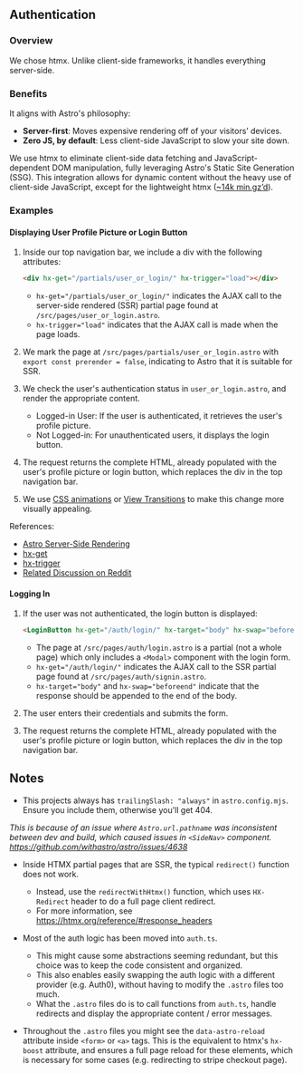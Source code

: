 ## Authentication

### Overview

We chose htmx. Unlike client-side frameworks, it handles everything server-side.

### Benefits

It aligns with Astro's philosophy:

- **Server-first**: Moves expensive rendering off of your visitors’ devices.
- **Zero JS, by default**: Less client-side JavaScript to slow your site down.

We use htmx to eliminate client-side data fetching and JavaScript-dependent DOM manipulation, fully leveraging Astro's Static Site Generation (SSG). This integration allows for dynamic content without the heavy use of client-side JavaScript, except for the lightweight htmx ([~14k min.gz’d](https://unpkg.com/htmx.org/dist/)).

### Examples

#### Displaying User Profile Picture or Login Button

1. Inside our top navigation bar, we include a div with the following attributes:

   ```html
   <div hx-get="/partials/user_or_login/" hx-trigger="load"></div>
   ```

   - `hx-get="/partials/user_or_login/"` indicates the AJAX call to the server-side rendered (SSR) partial page found at `/src/pages/user_or_login.astro`.
   - `hx-trigger="load"` indicates that the AJAX call is made when the page loads.

2. We mark the page at `/src/pages/partials/user_or_login.astro` with `export const prerender = false`, indicating to Astro that it is suitable for SSR.

3. We check the user's authentication status in `user_or_login.astro`, and render the appropriate content.

   - Logged-in User: If the user is authenticated, it retrieves the user's profile picture.
   - Not Logged-in: For unauthenticated users, it displays the login button.

4. The request returns the complete HTML, already populated with the user's profile picture or login button, which replaces the div in the top navigation bar.
5. We use [CSS animations](https://htmx.org/examples/animations/) or [View Transitions](https://htmx.org/essays/view-transitions/) to make this change more visually appealing.

References:

- [Astro Server-Side Rendering](https://docs.astro.build/en/guides/server-side-rendering/)
- [hx-get](https://htmx.org/attributes/hx-get/)
- [hx-trigger](https://htmx.org/attributes/hx-trigger/)
- [Related Discussion on Reddit](https://www.reddit.com/r/htmx/comments/15g6weg/composing_with_hxtriggerload_and_hxget_is_it_a/)

#### Logging In

1. If the user was not authenticated, the login button is displayed:

   ```html
   <LoginButton hx-get="/auth/login/" hx-target="body" hx-swap="beforeend" />
   ```

   - The page at `/src/pages/auth/login.astro` is a partial (not a whole page) which only includes a `<Modal>` component with the login form.
   - `hx-get="/auth/login/"` indicates the AJAX call to the SSR partial page found at `/src/pages/auth/signin.astro`.
   - `hx-target="body"` and `hx-swap="beforeend"` indicate that the response should be appended to the end of the body.

2. The user enters their credentials and submits the form.
3. The request returns the complete HTML, already populated with the user's profile picture or login button, which replaces the div in the top navigation bar.

## Notes

- This projects always has `trailingSlash: "always"` in `astro.config.mjs`. Ensure you include them, otherwise you'll get 404.

_This is because of an issue where `Astro.url.pathname` was inconsistent between dev and build, which caused issues in `<SideNav>` component. https://github.com/withastro/astro/issues/4638_

- Inside HTMX partial pages that are SSR, the typical `redirect()` function does not work.

  - Instead, use the `redirectWithHtmx()` function, which uses `HX-Redirect` header to do a full page client redirect.
  - For more information, see https://htmx.org/reference/#response_headers

- Most of the auth logic has been moved into `auth.ts`.
  - This might cause some abstractions seeming redundant, but this choice was to keep the code consistent and organized.
  - This also enables easily swapping the auth logic with a different provider (e.g. Auth0), without having to modify the `.astro` files too much.
  - What the `.astro` files do is to call functions from `auth.ts`, handle redirects and display the appropriate content / error messages.

- Throughout the `.astro` files you might see the `data-astro-reload` attribute inside `<form>` or `<a>` tags. This is the equivalent to htmx's `hx-boost` attribute, and ensures a full page reload for these elements, which is necessary for some cases (e.g. redirecting to stripe checkout page).